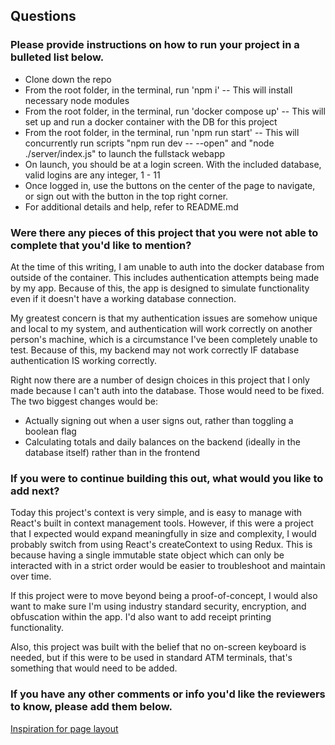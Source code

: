 ## Questions

### Please provide instructions on how to run your project in a bulleted list below.

- Clone down the repo
- From the root folder, in the terminal, run 'npm i' --  This will install necessary node modules
- From the root folder, in the terminal, run 'docker compose up' -- This will set up and run a docker container with the DB for this project
- From the root folder, in the terminal, run 'npm run start' -- This will concurrently run scripts "npm run dev -- --open" and "node ./server/index.js" to launch the fullstack webapp
- On launch, you should be at a login screen. With the included database, valid logins are any integer, 1 - 11
- Once logged in, use the buttons on the center of the page to navigate, or sign out with the button in the top right corner.
- For additional details and help, refer to README.md

### Were there any pieces of this project that you were not able to complete that you'd like to mention?

At the time of this writing, I am unable to auth into the docker database from outside of the container. This includes authentication attempts being made by my app.
Because of this, the app is designed to simulate functionality even if it doesn't have a working database connection.

My greatest concern is that my authentication issues are somehow unique and local to my system, and authentication will work correctly on another person's machine, which is a circumstance I've been completely unable to test. Because of this, my backend may not work correctly IF database authentication IS working correctly.

Right now there are a number of design choices in this project that I only made because I can't auth into the database. Those would need to be fixed. The two biggest changes would be:

- Actually signing out when a user signs out, rather than toggling a boolean flag
- Calculating totals and daily balances on the backend (ideally in the database itself) rather than in the frontend

### If you were to continue building this out, what would you like to add next?

Today this project's context is very simple, and is easy to manage with React's built in context management tools. However, if this were a project that I expected would expand meaningfully in size and complexity, I would probably switch from using React's createContext to using Redux. This is because having a single immutable state object which can only be interacted with in a strict order would be easier to troubleshoot and maintain over time. 

If this project were to move beyond being a proof-of-concept, I would also want to make sure I'm using industry standard security, encryption, and obfuscation within the app. I'd also want to add receipt printing functionality.

Also, this project was built with the belief that no on-screen keyboard is needed, but if this were to be used in standard ATM terminals, that's something that would need to be added.

### If you have any other comments or info you'd like the reviewers to know, please add them below.

[Inspiration for page layout](https://www.pinterest.ph/pin/168673948522477798/)
